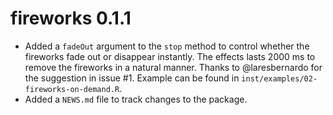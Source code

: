 # fireworks 0.1.1

* Added a `fadeOut` argument to the `stop` method to control whether the fireworks fade out or disappear instantly. The effects lasts 2000 ms to remove the fireworks in a natural manner. Thanks to @laresbernardo for the suggestion in issue #1. Example can be found in `inst/examples/02-fireworks-on-demand.R`.
* Added a `NEWS.md` file to track changes to the package.
